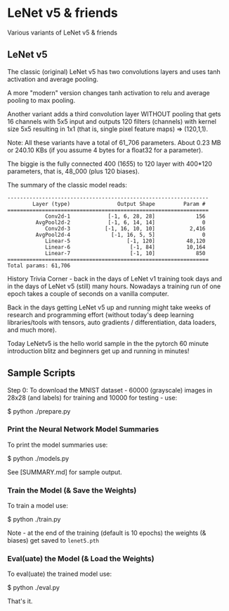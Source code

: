 # LeNet v5 & friends

Various variants of LeNet v5 & friends

## LeNet v5

The classic (original) LeNet v5
has two convolutions layers
and uses tanh activation and average pooling.

A more "modern" version
changes tanh activation to relu and
average pooling to max pooling.

Another variant adds a third convolution layer
WITHOUT pooling that gets  16 channels with 5x5 input
and outputs 120 filters (channels) with kernel size 5x5 resulting in 1x1
(that is, single pixel feature maps) => (120,1,1).


Note: All these variants
have a total of 61_706 parameters.
About 0.23 MB or 240.10 KBs (if you assume 4 bytes for a float32 for a parameter).

The biggie is the fully connected 400 (16*5*5) to 120 layer
with 400*120 parameters, that is, 48_000 (plus 120 biases).

The summary of the classic model reads:

```
----------------------------------------------------------------
        Layer (type)               Output Shape         Param #
================================================================
            Conv2d-1            [-1, 6, 28, 28]             156
         AvgPool2d-2            [-1, 6, 14, 14]               0
            Conv2d-3           [-1, 16, 10, 10]           2,416
         AvgPool2d-4             [-1, 16, 5, 5]               0
            Linear-5                  [-1, 120]          48,120
            Linear-6                   [-1, 84]          10,164
            Linear-7                   [-1, 10]             850
================================================================
Total params: 61,706
```


History Trivia Corner - back in the days of LeNet v1 training took days and
in the days of LeNet v5 (still) many hours.
Nowadays a training run of one epoch takes a couple of seconds
on a vanilla computer.

Back in the days getting LeNet v5 up and running
might take weeks of research and programming effort
(without today's deep learning libraries/tools
with tensors, auto gradients / differentiation,
data loaders, and much more).

Today LeNetv5 is the hello world sample in the the pytorch 60 minute
introduction blitz and beginners get up and running in minutes!







## Sample Scripts

Step 0:  To download the MNIST dataset - 60000 (grayscale) images in 28x28 (and labels) for training and 10000 for testing - use:

   $ python ./prepare.py



### Print the Neural Network Model Summaries

To print the model summaries use:

   $ python ./models.py

See [SUMMARY.md] for sample output.


### Train the Model (& Save the Weights)

To train a model use:

   $ python ./train.py

Note - at the end of the training (default is 10 epochs)
the weights (& biases) get saved to `lenet5.pth`



### Eval(uate) the Model (& Load the Weights)

To eval(uate) the trained model use:

   $ python ./eval.py



That's it.